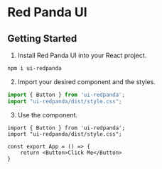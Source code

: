 # Red Panda UI

## Getting Started

1) Install Red Panda UI into your React project.
```bash
npm i ui-redpanda
```
2) Import your desired component and the styles.

```typescript
import { Button } from 'ui-redpanda';
import "ui-redpanda/dist/style.css";
```
3) Use the component.

```tsx
import { Button } from 'ui-redpanda';
import "ui-redpanda/dist/style.css";

const export App = () => {
    return <Button>Click Me</Button>
}
```